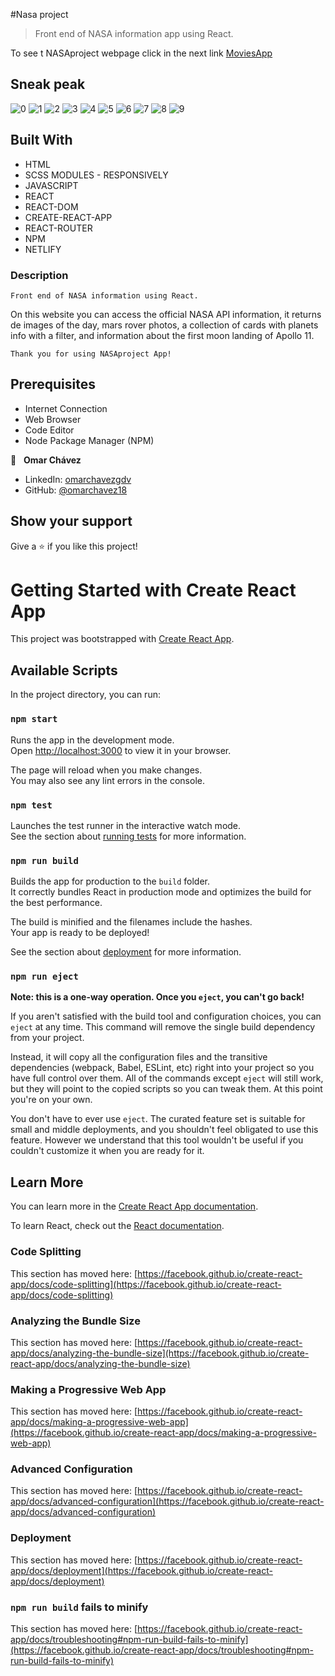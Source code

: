 #Nasa project
>Front end of NASA information app using React.




To see t NASAproject webpage click in the next link
[MoviesApp](https://moviesapptmdb.netlify.app)


## Sneak peak

![0](https://github.com/omarchavez18/nasaProject/assets/84557440/ca8e5945-6995-47f2-8aa2-82b05f03808a)
![1](https://github.com/omarchavez18/nasaProject/assets/84557440/cc4c30d1-c73b-4fe6-aeb9-d1a56ce4644f)
![2](https://github.com/omarchavez18/nasaProject/assets/84557440/fde32df9-44ea-43c1-a9f7-a17eb51b5572)
![3](https://github.com/omarchavez18/nasaProject/assets/84557440/c67ff04e-65de-404a-aeae-c15f9f0a1296)
![4](https://github.com/omarchavez18/nasaProject/assets/84557440/5ac12991-a5ab-49e2-92e9-a63a724787ca)
![5](https://github.com/omarchavez18/nasaProject/assets/84557440/d0e2bd85-64d0-474f-a080-21966051e47d)
![6](https://github.com/omarchavez18/nasaProject/assets/84557440/b35d06af-3a5f-4a68-96e2-6fa4910058d6)
![7](https://github.com/omarchavez18/nasaProject/assets/84557440/3129423d-64b7-42ff-a39d-62cb3eb11260)
![8](https://github.com/omarchavez18/nasaProject/assets/84557440/3ce8cf93-9054-45f0-be64-32db4ad698d0)
![9](https://github.com/omarchavez18/nasaProject/assets/84557440/d97c90bc-b300-4763-ae4a-e340698f08ab)

## Built With

- HTML
- SCSS MODULES - RESPONSIVELY
- JAVASCRIPT
- REACT
- REACT-DOM
- CREATE-REACT-APP
- REACT-ROUTER
- NPM
- NETLIFY

### Description

    Front end of NASA information using React.
    
On this website you can access the official NASA API information, it returns de images of the day, mars rover photos, a collection of cards with planets info with a filter, and information about the first moon landing of Apollo 11.

    Thank you for using NASAproject App!



## Prerequisites

  - Internet Connection
  - Web Browser
  - Code Editor 
  - Node Package Manager (NPM)
  

👤 &nbsp; **Omar Chávez**

- LinkedIn: [omarchavezgdv](https://www.linkedin.com/in/omarchavezgdv/)
- GitHub: [@omarchavez18](https://github.com/omarchavez18)

## Show your support

Give a ⭐️ if you like this project!




# Getting Started with Create React App
This project was bootstrapped with [Create React App](https://github.com/facebook/create-react-app).

## Available Scripts

In the project directory, you can run:

### `npm start`

Runs the app in the development mode.\
Open [http://localhost:3000](http://localhost:3000) to view it in your browser.

The page will reload when you make changes.\
You may also see any lint errors in the console.

### `npm test`

Launches the test runner in the interactive watch mode.\
See the section about [running tests](https://facebook.github.io/create-react-app/docs/running-tests) for more information.

### `npm run build`

Builds the app for production to the `build` folder.\
It correctly bundles React in production mode and optimizes the build for the best performance.

The build is minified and the filenames include the hashes.\
Your app is ready to be deployed!

See the section about [deployment](https://facebook.github.io/create-react-app/docs/deployment) for more information.

### `npm run eject`

**Note: this is a one-way operation. Once you `eject`, you can't go back!**

If you aren't satisfied with the build tool and configuration choices, you can `eject` at any time. This command will remove the single build dependency from your project.

Instead, it will copy all the configuration files and the transitive dependencies (webpack, Babel, ESLint, etc) right into your project so you have full control over them. All of the commands except `eject` will still work, but they will point to the copied scripts so you can tweak them. At this point you're on your own.

You don't have to ever use `eject`. The curated feature set is suitable for small and middle deployments, and you shouldn't feel obligated to use this feature. However we understand that this tool wouldn't be useful if you couldn't customize it when you are ready for it.

## Learn More

You can learn more in the [Create React App documentation](https://facebook.github.io/create-react-app/docs/getting-started).

To learn React, check out the [React documentation](https://reactjs.org/).

### Code Splitting

This section has moved here: [https://facebook.github.io/create-react-app/docs/code-splitting](https://facebook.github.io/create-react-app/docs/code-splitting)

### Analyzing the Bundle Size

This section has moved here: [https://facebook.github.io/create-react-app/docs/analyzing-the-bundle-size](https://facebook.github.io/create-react-app/docs/analyzing-the-bundle-size)

### Making a Progressive Web App

This section has moved here: [https://facebook.github.io/create-react-app/docs/making-a-progressive-web-app](https://facebook.github.io/create-react-app/docs/making-a-progressive-web-app)

### Advanced Configuration

This section has moved here: [https://facebook.github.io/create-react-app/docs/advanced-configuration](https://facebook.github.io/create-react-app/docs/advanced-configuration)

### Deployment

This section has moved here: [https://facebook.github.io/create-react-app/docs/deployment](https://facebook.github.io/create-react-app/docs/deployment)

### `npm run build` fails to minify

This section has moved here: [https://facebook.github.io/create-react-app/docs/troubleshooting#npm-run-build-fails-to-minify](https://facebook.github.io/create-react-app/docs/troubleshooting#npm-run-build-fails-to-minify)
